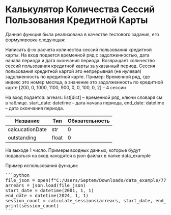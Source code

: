 # Калькулятор Количества Сессий Пользования Кредитной Карты

Данная функция была реализована в качестве тестового задания, его формулировка следующая:

Написать ф-ю расчета количества сессий пользования кредитной карты. На вход подается временной ряд с задолженностью, дата начала периода и дата окончания периода. Возвращает количество сессий пользования кредитной карты за указанный период.
Сессия пользования кредитной картой это непрерывная (не нулевая) задолженность по кредитной карте. 
Пример:
Временной ряд, где индекс это номер месяца, а значение это задолженность по 
кредитной карте
[200, 0, 1000, 1100, 900, 0, 0, 100, 0, 2] – 4 сессии

На вход подается:
arrears: list[dict] – временной ряд, ключи словаря см в таблице.
start_date: datetime – дата начала периода, 
end_date: datetime – дата окончания периода. 

| Название  | Тип | Обязательность |
| ------------- | ------------- | ------------- |
| calcucationDate  | str  | 0  |
| outstanding  | float  | 0  |

На выходе 1 число.
Примеры входных данных, которые будут подаваться на вход находятся в json файлах в папке data_example


Пример использования функции:
<pre>
```python
file_json = open(f"C:/Users/Septem/Downloads/data_example/777.json")
arrears = json.load(file_json)
start_date = datetime(2001, 1, 1)
end_date = datetime(2024, 1, 1)
session_count = calculate_sessions(arrears, start_date, end_date)
print(session_count)
```
</pre>
